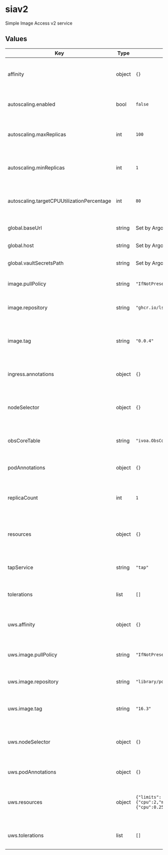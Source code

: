 # siav2

Simple Image Access v2 service

## Values

| Key | Type | Default | Description |
|-----|------|---------|-------------|
| affinity | object | `{}` | Affinity rules for the siav2 deployment pod |
| autoscaling.enabled | bool | `false` | Enable autoscaling of siav2 deployment |
| autoscaling.maxReplicas | int | `100` | Maximum number of siav2 deployment pods |
| autoscaling.minReplicas | int | `1` | Minimum number of siav2 deployment pods |
| autoscaling.targetCPUUtilizationPercentage | int | `80` | Target CPU utilization of siav2 deployment pods |
| global.baseUrl | string | Set by Argo CD | Base URL for the environment |
| global.host | string | Set by Argo CD | Host name for ingress |
| global.vaultSecretsPath | string | Set by Argo CD | Base path for Vault secrets |
| image.pullPolicy | string | `"IfNotPresent"` | Pull policy for the siav2 image |
| image.repository | string | `"ghcr.io/lsst-sqre/dal-siav2"` | Image to use in the siav2 deployment |
| image.tag | string | `"0.0.4"` | Overrides the image tag whose default is the chart appVersion. |
| ingress.annotations | object | `{}` | Additional annotations for the ingress rule |
| nodeSelector | object | `{}` | Node selection rules for the siav2 deployment pod |
| obsCoreTable | string | `"ivoa.ObsCore"` | ObsCore table on the TAP service to query |
| podAnnotations | object | `{}` | Annotations for the siav2 deployment pod |
| replicaCount | int | `1` | Number of web deployment pods to start |
| resources | object | `{}` | Resource limits and requests for the siav2 deployment pod |
| tapService | string | `"tap"` | Local TAP service endpoint to query |
| tolerations | list | `[]` | Tolerations for the siav2 deployment pod |
| uws.affinity | object | `{}` | Affinity rules for the UWS database pod |
| uws.image.pullPolicy | string | `"IfNotPresent"` | Pull policy for the UWS database image |
| uws.image.repository | string | `"library/postgres"` | UWS database image to use |
| uws.image.tag | string | `"16.3"` | Tag of UWS database image to use |
| uws.nodeSelector | object | `{}` | Node selection rules for the UWS database pod |
| uws.podAnnotations | object | `{}` | Annotations for the UWS databse pod |
| uws.resources | object | `{"limits":{"cpu":2,"memory":"4Gi"},"requests":{"cpu":0.25,"memory":"1Gi"}}` | Resource limits and requests for the UWS database pod |
| uws.tolerations | list | `[]` | Tolerations for the UWS database pod |
